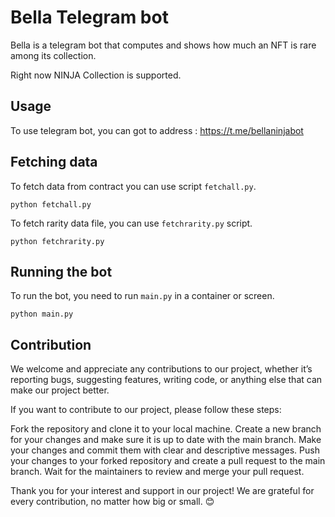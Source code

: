 # Bella Telegram bot
Bella is a telegram bot that computes and shows how much an NFT is rare among its collection.

Right now NINJA Collection is supported.

## Usage
To use telegram bot, you can got to address : https://t.me/bellaninjabot

## Fetching data
To fetch data from contract you can use script `fetchall.py`.

```
python fetchall.py
```
To fetch rarity data file, you can use `fetchrarity.py` script.
```
python fetchrarity.py
```
## Running the bot
To run the bot, you need to run `main.py` in a container or screen.
```
python main.py
```

## Contribution
We welcome and appreciate any contributions to our project, whether it’s reporting bugs, suggesting features, writing code, or anything else that can make our project better.

If you want to contribute to our project, please follow these steps:

Fork the repository and clone it to your local machine.
Create a new branch for your changes and make sure it is up to date with the main branch.
Make your changes and commit them with clear and descriptive messages.
Push your changes to your forked repository and create a pull request to the main branch.
Wait for the maintainers to review and merge your pull request.

Thank you for your interest and support in our project! We are grateful for every contribution, no matter how big or small. 😊

